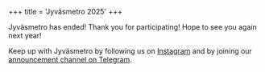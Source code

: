 +++
title = 'Jyväsmetro 2025'
+++

<!--
Coming soon... Follow us on [Instagram](https://www.instagram.com/jyvasmetro) and [Telegram](https://t.me/jyvasmetro2025) to stay on track!

Read more about partners, afterparty and ticket sales below!

There will be traditional vibes- and haiku-competition, details will be announced on Instagram on the event day.
-->

Jyväsmetro has ended! Thank you for participating! Hope to see you again next year!

Keep up with Jyväsmetro by following us on [Instagram](https://www.instagram.com/jyvasmetro) and by joining our [announcement channel on Telegram](https://t.me/jyvasmetro2025).
